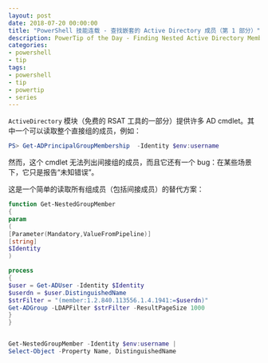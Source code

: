 ```yaml
---
layout: post
date: 2018-07-20 00:00:00
title: "PowerShell 技能连载 - 查找嵌套的 Active Directory 成员（第 1 部分）"
description: PowerTip of the Day - Finding Nested Active Directory Memberships (Part 1)
categories:
- powershell
- tip
tags:
- powershell
- tip
- powertip
- series
---
```

`ActiveDirectory` 模块（免费的 RSAT 工具的一部分）提供许多 AD cmdlet。其中一个可以读取整个直接组的成员，例如：

```powershell
PS> Get-ADPrincipalGroupMembership  -Identity $env:username
```

然而，这个 cmdlet 无法列出间接组的成员，而且它还有一个 bug：在某些场景下，它只是报告“未知错误”。

这是一个简单的读取所有组成员（包括间接成员）的替代方案：

```powershell
function Get-NestedGroupMember
{
param
(
[Parameter(Mandatory,ValueFromPipeline)]
[string]
$Identity
)

process
{
$user = Get-ADUser -Identity $Identity
$userdn = $user.DistinguishedName
$strFilter = "(member:1.2.840.113556.1.4.1941:=$userdn)"
Get-ADGroup -LDAPFilter $strFilter -ResultPageSize 1000
}
}


Get-NestedGroupMember -Identity $env:username |
Select-Object -Property Name, DistinguishedName
```

<!--本文国际来源：[Finding Nested Active Directory Memberships (Part 1)](http://community.idera.com/powershell/powertips/b/tips/posts/finding-nested-active-directory-memberships-part-1)-->
